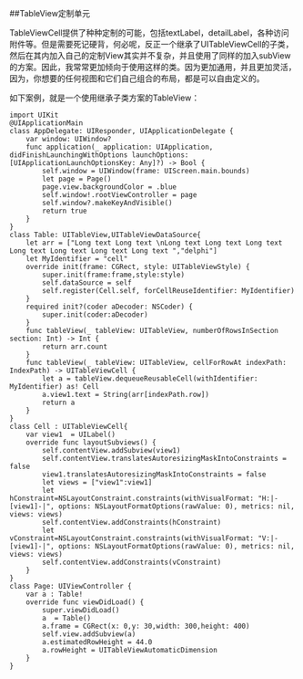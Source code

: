 
##TableView定制单元

TableViewCell提供了种种定制的可能，包括textLabel，detailLabel，各种访问附件等。但是需要死记硬背，何必呢，反正一个继承了UITableViewCell的子类，然后在其内加入自己的定制View其实并不复杂，并且使用了同样的加入subView的方案。因此，我常常更加倾向于使用这样的类。因为更加通用，并且更加灵活，因为，你想要的任何视图和它们自己组合的布局，都是可以自由定义的。

如下案例，就是一个使用继承子类方案的TableView：

    import UIKit
    @UIApplicationMain
    class AppDelegate: UIResponder, UIApplicationDelegate {
        var window: UIWindow?
        func application(_ application: UIApplication, didFinishLaunchingWithOptions launchOptions: [UIApplicationLaunchOptionsKey: Any]?) -> Bool {
            self.window = UIWindow(frame: UIScreen.main.bounds)
            let page = Page()
            page.view.backgroundColor = .blue
            self.window!.rootViewController = page
            self.window?.makeKeyAndVisible()
            return true
        }
    }
    class Table: UITableView,UITableViewDataSource{
        let arr = ["Long text Long text \nLong text Long text Long text Long text Long text Long text Long text ","delphi"]
        let MyIdentifier = "cell"
        override init(frame: CGRect, style: UITableViewStyle) {
            super.init(frame:frame,style:style)
            self.dataSource = self
            self.register(Cell.self, forCellReuseIdentifier: MyIdentifier)
        }
        required init?(coder aDecoder: NSCoder) {
            super.init(coder:aDecoder)
        }
        func tableView(_ tableView: UITableView, numberOfRowsInSection section: Int) -> Int {
            return arr.count
        }
        func tableView(_ tableView: UITableView, cellForRowAt indexPath: IndexPath) -> UITableViewCell {
            let a = tableView.dequeueReusableCell(withIdentifier: MyIdentifier) as! Cell
            a.view1.text = String(arr[indexPath.row])
            return a
        }
    }
    class Cell : UITableViewCell{
        var view1  = UILabel()
        override func layoutSubviews() {
            self.contentView.addSubview(view1)
            self.contentView.translatesAutoresizingMaskIntoConstraints = false
            view1.translatesAutoresizingMaskIntoConstraints = false
            let views = ["view1":view1]
            let hConstraint=NSLayoutConstraint.constraints(withVisualFormat: "H:|-[view1]-|", options: NSLayoutFormatOptions(rawValue: 0), metrics: nil, views: views)
            self.contentView.addConstraints(hConstraint)
            let vConstraint=NSLayoutConstraint.constraints(withVisualFormat: "V:|-[view1]-|", options: NSLayoutFormatOptions(rawValue: 0), metrics: nil, views: views)
            self.contentView.addConstraints(vConstraint)
        }
    }
    class Page: UIViewController {
        var a : Table!
        override func viewDidLoad() {
            super.viewDidLoad()
            a  = Table()
            a.frame = CGRect(x: 0,y: 30,width: 300,height: 400)
            self.view.addSubview(a)
            a.estimatedRowHeight = 44.0
            a.rowHeight = UITableViewAutomaticDimension
        }
    }